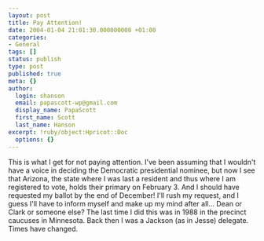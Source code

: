 ```yaml
---
layout: post
title: Pay Attention!
date: 2004-01-04 21:01:30.000000000 +01:00
categories:
- General
tags: []
status: publish
type: post
published: true
meta: {}
author:
  login: shanson
  email: papascott-wp@gmail.com
  display_name: PapaScott
  first_name: Scott
  last_name: Hanson
excerpt: !ruby/object:Hpricot::Doc
  options: {}
---
```

<p>This is what I get for not paying attention. I've been assuming that I wouldn't have a voice in deciding the Democratic presidential nominee, but now I see that Arizona, the state where I was last a resident and thus where I am registered to vote, holds their primary on February 3. And I should have requested my ballot by the end of December! I'll rush my request, and I guess I'll  have to inform myself and make up my mind after all... Dean or Clark or someone else? The last time I did this was in 1988 in the precinct caucuses in Minnesota. Back then I was a Jackson (as in Jesse) delegate. Times have changed.</p>
